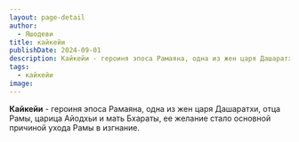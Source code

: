 ```yaml
---
layout: page-detail
author:
  - Яшодеви
title: кайкейи
publishDate: 2024-09-01
description: Кайкейи - героиня эпоса Рамаяна, одна из жен царя Дашаратхи, отца Рамы, царица Айодхьи и мать Бхараты, ее желание стало основной причиной ухода Рамы в изгнание.
tags:
  - кайкейи
image:
---
```

**Кайкейи** - героиня эпоса Рамаяна, одна из жен царя Дашаратхи, отца Рамы, царица Айодхьи и мать Бхараты, ее желание стало основной причиной ухода Рамы в изгнание.

